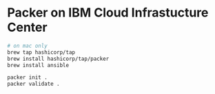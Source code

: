 # Packer on IBM Cloud Infrastucture Center

```zsh
# on mac only
brew tap hashicorp/tap
brew install hashicorp/tap/packer
brew install ansible
```

```zsh
packer init .
packer validate .
```
